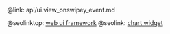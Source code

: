 @link: api/ui.view_onswipey_event.md

@seolinktop: [web ui framework](https://webix.com)
@seolink: [chart widget](https://webix.com/widget/charts/)